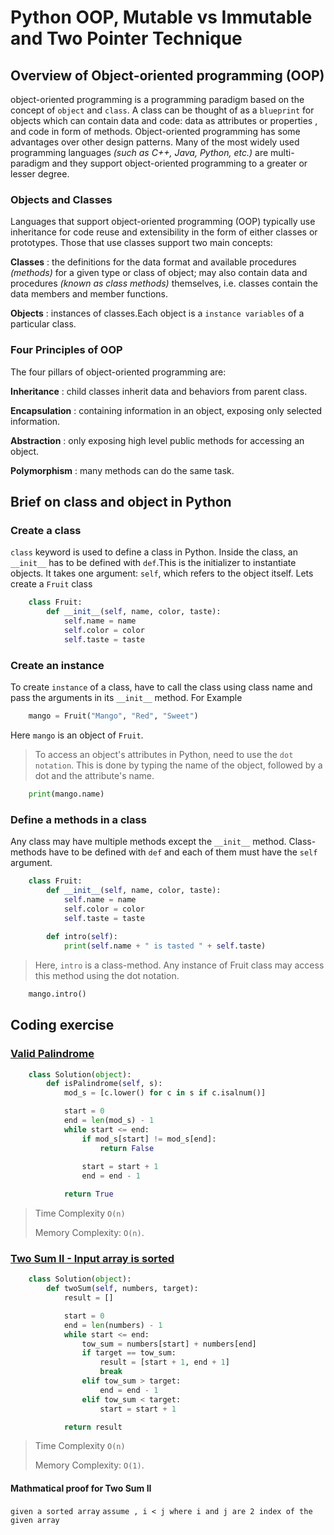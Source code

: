 # Python OOP, Mutable vs Immutable and Two Pointer Technique

## Overview of Object-oriented programming (OOP)

object-oriented programming is a programming paradigm based on the concept of `object`  and `class`. A class can be thought of as a `blueprint` for objects which can contain data and code: data as attributes or properties , and code in form of methods. Object-oriented programming has some advantages over other design patterns. Many of the most widely used programming languages _(such as C++, Java, Python, etc.)_ are multi-paradigm and they support object-oriented programming to a greater or lesser degree.

### Objects and Classes

Languages that support object-oriented programming (OOP) typically use inheritance for code reuse and extensibility in the form of either classes or prototypes. Those that use classes support two main concepts:

**Classes** : the definitions for the data format and available procedures _(methods)_ for a given type or class of object; may also contain data and procedures _(known as class methods)_ themselves, i.e. classes contain the data members and member functions.

**Objects** : instances of classes.Each object is a `instance variables` of a particular class.

### Four Principles of OOP

The four pillars of object-oriented programming are:

**Inheritance** : child classes inherit data and behaviors from parent class.

**Encapsulation** : containing information in an object, exposing only selected information.

**Abstraction** : only exposing high level public methods for accessing an object.

**Polymorphism** : many methods can do the same task.


## Brief on class and object in Python

### Create a class

`class` keyword is used to define a class in Python. Inside the class, an `__init__` has to be defined with `def`.This is the initializer to instantiate objects. It takes one argument: `self`, which refers to the object itself.
Lets create a `Fruit` class

```Python
    class Fruit:
        def __init__(self, name, color, taste):
            self.name = name
            self.color = color
            self.taste = taste
```

### Create an instance

To create `instance` of a class, have to call the class using class name and pass the arguments in its `__init__` method. For Example

```Python
    mango = Fruit("Mango", "Red", "Sweet")
```

Here `mango` is an object of `Fruit`.

> To access an object's attributes in Python, need to use the `dot notation`. This is done by typing the name of the object, followed by a dot and the attribute's name.

```Python
    print(mango.name)
```

### Define a methods in a class

Any class may have multiple methods except the `__init__` method. Class-methods have to be defined with `def` and each of them must have the `self` argument.

```Python
    class Fruit:
        def __init__(self, name, color, taste):
            self.name = name
            self.color = color
            self.taste = taste
        
        def intro(self):
            print(self.name + " is tasted " + self.taste)
```

> Here, `intro` is a class-method. Any instance of Fruit class may access this method using the dot notation.

```Python
    mango.intro()
```

## Coding exercise

### [Valid Palindrome](https://leetcode.com/problems/valid-palindrome/)

```Python
    class Solution(object):
        def isPalindrome(self, s):
            mod_s = [c.lower() for c in s if c.isalnum()]

            start = 0
            end = len(mod_s) - 1
            while start <= end:
                if mod_s[start] != mod_s[end]:
                    return False
                
                start = start + 1
                end = end - 1

            return True
```
> Time Complexity `O(n)`
>
> Memory Complexity: `O(n)`.

### [Two Sum II - Input array is sorted](https://leetcode.com/problems/two-sum-ii-input-array-is-sorted/)

```Python
    class Solution(object):
        def twoSum(self, numbers, target):
            result = []

            start = 0
            end = len(numbers) - 1
            while start <= end:
                tow_sum = numbers[start] + numbers[end]
                if target == tow_sum:
                    result = [start + 1, end + 1]
                    break
                elif tow_sum > target:
                    end = end - 1
                elif tow_sum < target:
                    start = start + 1

            return result
```
> Time Complexity `O(n)`
>
> Memory Complexity: `O(1)`.

#### Mathmatical proof for Two Sum II

`given a sorted array`
`assume , i < j where i and j are 2 index of the given array`


